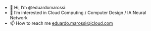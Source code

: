 - 👋 Hi, I’m @eduardomarossi
- 👀 I’m interested in Cloud Computing / Computer Design / IA Neural Network 
- 📫 How to reach me eduardo.marossi@icloud.com

<!---
eduardomarossi/eduardomarossi is a ✨ special ✨ repository because its `README.md` (this file) appears on your GitHub profile.
You can click the Preview link to take a look at your changes.
--->
